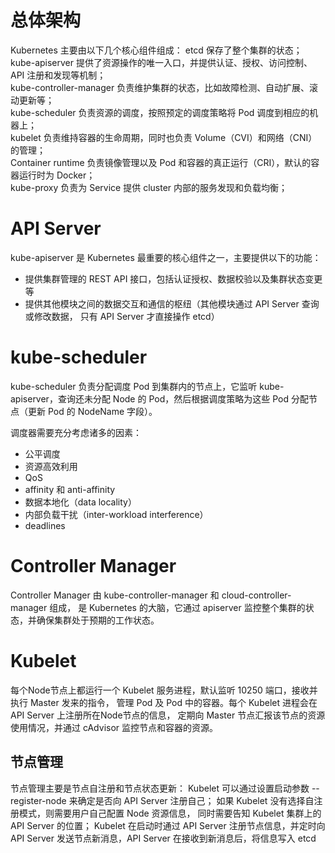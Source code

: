 
# 总体架构

Kubernetes 主要由以下几个核心组件组成：
etcd 保存了整个集群的状态；
kube-apiserver 提供了资源操作的唯一入口，并提供认证、授权、访问控制、API 注册和发现等机制；    
kube-controller-manager 负责维护集群的状态，比如故障检测、自动扩展、滚动更新等；    
kube-scheduler 负责资源的调度，按照预定的调度策略将 Pod 调度到相应的机器上；    
kubelet 负责维持容器的生命周期，同时也负责 Volume（CVI）和网络（CNI）的管理；    
Container runtime 负责镜像管理以及 Pod 和容器的真正运行（CRI），默认的容器运行时为 Docker；    
kube-proxy 负责为 Service 提供 cluster 内部的服务发现和负载均衡；    

# API Server

kube-apiserver 是 Kubernetes 最重要的核心组件之一，主要提供以下的功能：    
- 提供集群管理的 REST API 接口，包括认证授权、数据校验以及集群状态变更等    
- 提供其他模块之间的数据交互和通信的枢纽（其他模块通过 API Server 查询或修改数据，
只有 API Server 才直接操作 etcd）

# kube-scheduler

kube-scheduler 负责分配调度 Pod 到集群内的节点上，它监听 kube-apiserver，查询还未分配 Node 的 Pod，然后根据调度策略为这些 Pod 分配节点（更新 Pod 的 NodeName 字段）。

调度器需要充分考虑诸多的因素：    
- 公平调度    
- 资源高效利用
- QoS
- affinity 和 anti-affinity
- 数据本地化（data locality）
- 内部负载干扰（inter-workload interference）
- deadlines

# Controller Manager

Controller Manager 由 kube-controller-manager 和 cloud-controller-manager 组成，
是 Kubernetes 的大脑，它通过 apiserver 监控整个集群的状态，并确保集群处于预期的工作状态。

# Kubelet    

每个Node节点上都运行一个 Kubelet 服务进程，默认监听 10250 端口，接收并执行 Master 发来的指令，
管理 Pod 及 Pod 中的容器。每个 Kubelet 进程会在 API Server 上注册所在Node节点的信息，
定期向 Master 节点汇报该节点的资源使用情况，并通过 cAdvisor 监控节点和容器的资源。

## 节点管理      
 
节点管理主要是节点自注册和节点状态更新：
Kubelet 可以通过设置启动参数 
--register-node 来确定是否向 API Server 注册自己；
如果 Kubelet 没有选择自注册模式，则需要用户自己配置 Node 资源信息，
同时需要告知 Kubelet 集群上的 API Server 的位置；
Kubelet 在启动时通过 API Server 注册节点信息，并定时向 API Server 发送节点新消息，API Server 在接收到新消息后，将信息写入 etcd


